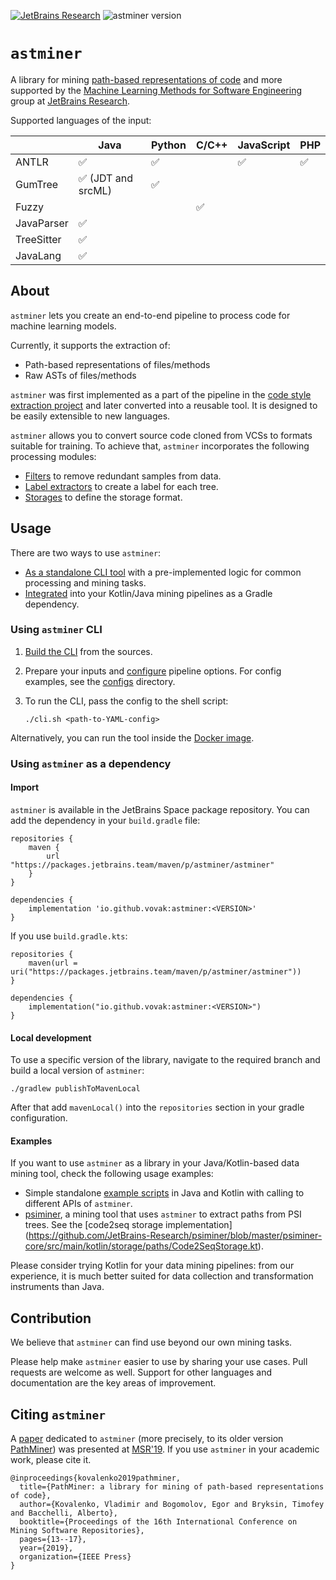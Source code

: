 [![JetBrains Research](https://jb.gg/badges/research.svg)](https://confluence.jetbrains.com/display/ALL/JetBrains+on+GitHub)
![astminer version](https://img.shields.io/badge/astminer-v0.9.0-blue)

# `astminer`
A library for mining [path-based representations of code](https://arxiv.org/pdf/1803.09544.pdf) and more
supported by the
[Machine Learning Methods for Software Engineering](https://research.jetbrains.org/groups/ml_methods)
group at [JetBrains Research](https://research.jetbrains.org).

Supported languages of the input:

|         | Java | Python | C/C++ | JavaScript | PHP |
|---------|------|--------|-------|------------|-----|
| ANTLR   | ✅    | ✅      |       | ✅          | ✅   |
| GumTree | ✅ (JDT and srcML)    | ✅      |       |            |     |
| Fuzzy   |      |        | ✅     |            |     |
| JavaParser | ✅ |        |        |             |      |
| TreeSitter | ✅ |       |        |            |     |
| JavaLang| ✅    |       |        |           |      |



## About
`astminer` lets you create an end-to-end pipeline to process code for machine learning models.

Currently, it supports the extraction of:
* Path-based representations of files/methods
* Raw ASTs of files/methods

`astminer` was first implemented as a part of the pipeline in the [code style extraction project](https://arxiv.org/abs/2002.03997) and later converted into a reusable tool.
It is designed to be easily extensible to new languages.

`astminer` allows you to convert source code cloned from VCSs to formats suitable for training.
To achieve that, `astminer` incorporates the following processing modules:
- [Filters](./docs/filters.md) to remove redundant samples from data.
- [Label extractors](./docs/label_extractors.md) to create a label for each tree.
- [Storages](./docs/storages.md) to define the storage format.

## Usage
There are two ways to use `astminer`:

- [As a standalone CLI tool](#using-astminer-cli) with a pre-implemented logic for common processing and mining tasks.
- [Integrated](#using-astminer-as-a-dependency) into your Kotlin/Java mining pipelines as a Gradle dependency.

### Using `astminer` CLI

1. [Build the CLI](./docs/cli.md#Getting+started) from the sources.

2. Prepare your inputs and [configure](./docs/cli.md#Configuration) pipeline options. For config examples, see the [configs](./configs) directory. 

3. To run the CLI, pass the config to the shell script:
    ```shell
    ./cli.sh <path-to-YAML-config>
    ```
Alternatively, you can run the tool inside the [Docker image](./docs/cli.md#Docker).

### Using `astminer` as a dependency

#### Import

`astminer` is available in the JetBrains Space package repository. You can add the dependency in your `build.gradle` file:
```
repositories {
    maven {
        url "https://packages.jetbrains.team/maven/p/astminer/astminer"
    }
}

dependencies {
    implementation 'io.github.vovak:astminer:<VERSION>'
}
```

If you use `build.gradle.kts`:
```
repositories {
    maven(url = uri("https://packages.jetbrains.team/maven/p/astminer/astminer"))
}

dependencies {
    implementation("io.github.vovak:astminer:<VERSION>")
}
```

#### Local development

To use a specific version of the library, navigate to the required branch and build a local version of `astminer`:
```shell
./gradlew publishToMavenLocal
```
After that add `mavenLocal()` into the `repositories` section in your gradle configuration.

#### Examples

If you want to use `astminer` as a library in your Java/Kotlin-based data mining tool, check the following usage examples:

* Simple standalone [example scripts](src/examples) in Java and Kotlin with calling to different APIs of `astminer`.
* [psiminer](https://github.com/JetBrains-Research/psiminer), a mining tool that uses `astminer` to extract paths from PSI trees. See the [code2seq storage implementation] (https://github.com/JetBrains-Research/psiminer/blob/master/psiminer-core/src/main/kotlin/storage/paths/Code2SeqStorage.kt).

Please consider trying Kotlin for your data mining pipelines: from our experience, it is much better suited for data collection and transformation instruments than Java.

## Contribution

We believe that `astminer` can find use beyond our own mining tasks.

Please help make `astminer` easier to use by sharing your use cases. Pull requests are welcome as well.
Support for other languages and documentation are the key areas of improvement.

## Citing `astminer`

A [paper](https://zenodo.org/record/2595271) dedicated to `astminer` (more precisely, to its older version [PathMiner](https://github.com/vovak/astminer/tree/pathminer)) was presented at [MSR'19](https://2019.msrconf.org/). 
If you use `astminer` in your academic work, please cite it.
```
@inproceedings{kovalenko2019pathminer,
  title={PathMiner: a library for mining of path-based representations of code},
  author={Kovalenko, Vladimir and Bogomolov, Egor and Bryksin, Timofey and Bacchelli, Alberto},
  booktitle={Proceedings of the 16th International Conference on Mining Software Repositories},
  pages={13--17},
  year={2019},
  organization={IEEE Press}
}
```

